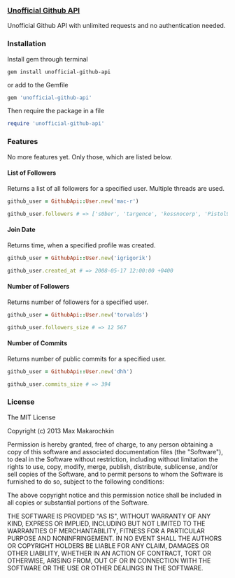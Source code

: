 ### [Unofficial Github API](https://github.com/mac-r/unofficial-github-api.git)

Unofficial Github API with unlimited requests and no authentication needed.

### Installation

Install gem through terminal

```
gem install unofficial-github-api
```

or add to the Gemfile

```ruby
gem 'unofficial-github-api'
```

Then require the package in a file

```ruby
require 'unofficial-github-api'
```

### Features

No more features yet. Only those, which are listed below.

#### List of Followers

Returns a list of all followers for a specified user. Multiple threads are used.

```ruby
github_user = GithubApi::User.new('mac-r')

github_user.followers # => ['s0ber', 'targence', 'kossnocorp', 'Pistol92', 'denova', 'Virakocha', 'drinkius']
```

#### Join Date

Returns time, when a specified profile was created.

```ruby
github_user = GithubApi::User.new('igrigorik')

github_user.created_at # => 2008-05-17 12:00:00 +0400
```

#### Number of Followers

Returns number of followers for a specified user.

```ruby
github_user = GithubApi::User.new('torvalds')

github_user.followers_size # => 12 567
```

#### Number of Commits

Returns number of public commits for a specified user.

```ruby
github_user = GithubApi::User.new('dhh')

github_user.commits_size # => 394
```

### License

The MIT License

Copyright (c) 2013 Max Makarochkin

Permission is hereby granted, free of charge, to any person obtaining a copy of this software and associated documentation files (the "Software"), to deal in the Software without restriction, including without limitation the rights to use, copy, modify, merge, publish, distribute, sublicense, and/or sell copies of the Software, and to permit persons to whom the Software is furnished to do so, subject to the following conditions:

The above copyright notice and this permission notice shall be included in all copies or substantial portions of the Software.

THE SOFTWARE IS PROVIDED "AS IS", WITHOUT WARRANTY OF ANY KIND, EXPRESS OR IMPLIED, INCLUDING BUT NOT LIMITED TO THE WARRANTIES OF MERCHANTABILITY, FITNESS FOR A PARTICULAR PURPOSE AND NONINFRINGEMENT. IN NO EVENT SHALL THE AUTHORS OR COPYRIGHT HOLDERS BE LIABLE FOR ANY CLAIM, DAMAGES OR OTHER LIABILITY, WHETHER IN AN ACTION OF CONTRACT, TORT OR OTHERWISE, ARISING FROM, OUT OF OR IN CONNECTION WITH THE SOFTWARE OR THE USE OR OTHER DEALINGS IN THE SOFTWARE.
